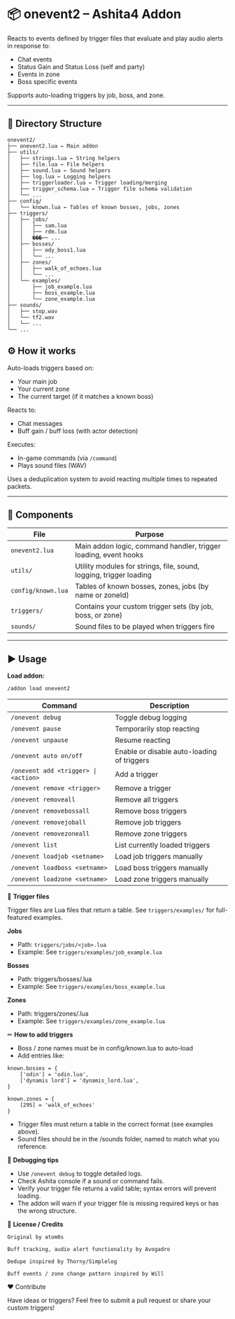 # 📦 onevent2 – Ashita4 Addon

Reacts to events defined by trigger files that evaluate and play audio alerts in response to:

- Chat events
- Status Gain and Status Loss (self and party)
- Events in zone
- Boss specific events  
    
Supports auto-loading triggers by job, boss, and zone.

---

## 📂 Directory Structure
```
onevent2/
├── onevent2.lua ← Main addon
├── utils/
│   ├── strings.lua ← String helpers
│   ├── file.lua ← File helpers
│   ├── sound.lua ← Sound helpers
│   ├── log.lua ← Logging helpers
│   ├── triggerloader.lua ← Trigger loading/merging
│   ├── trigger_schema.lua ← Trigger file schema validation
│   └── ...
├── config/
│   └── known.lua ← Tables of known bosses, jobs, zones
├── triggers/
│   ├── jobs/
│   │   ├── sam.lua
│   │   ├── rdm.lua
│   │   ���── ...
│   ├── bosses/
│   │   ├── ody_boss1.lua
│   │   └── ...
│   ├── zones/
│   │   ├── walk_of_echoes.lua
│   │   └── ...
│   └── examples/
│       ├── job_example.lua
│       ├── boss_example.lua
│       └── zone_example.lua
├── sounds/
│   ├── stop.wav
│   └── tf2.wav
│   └── ...
└── ...
```
## ⚙ How it works

Auto-loads triggers based on:

- Your main job  
- Your current zone  
- The current target (if it matches a known boss)

Reacts to:

- Chat messages  
- Buff gain / buff loss (with actor detection)

Executes:

- In-game commands (via `/command`)  
- Plays sound files (WAV)

Uses a deduplication system to avoid reacting multiple times to repeated packets.

---

## 🧩 Components

| File                  | Purpose                                                 |
|-----------------------|---------------------------------------------------------|
| `onevent2.lua`        | Main addon logic, command handler, trigger loading, event hooks |
| `utils/`              | Utility modules for strings, file, sound, logging, trigger loading |
| `config/known.lua`    | Tables of known bosses, zones, jobs (by name or zoneId) |
| `triggers/`           | Contains your custom trigger sets (by job, boss, or zone) |
| `sounds/`             | Sound files to be played when triggers fire             |

---

## ▶️ Usage

**Load addon:**

```bash
/addon load onevent2
```
| Command                          | Description                         |
|---------------------------------|-----------------------------------|
| `/onevent debug`                 | Toggle debug logging               |
| `/onevent pause`                 | Temporarily stop reacting          |
| `/onevent unpause`               | Resume reacting                   |
| `/onevent auto on/off`           | Enable or disable auto-loading of triggers |
| `/onevent add <trigger> \| <action>` | Add a trigger                  |
| `/onevent remove <trigger>`      | Remove a trigger                  |
| `/onevent removeall`             | Remove all triggers               |
| `/onevent removebossall`         | Remove boss triggers              |
| `/onevent removejoball`          | Remove job triggers               |
| `/onevent removezoneall`         | Remove zone triggers              |
| `/onevent list`                  | List currently loaded triggers    |
| `/onevent loadjob <setname>`     | Load job triggers manually        |
| `/onevent loadboss <setname>`    | Load boss triggers manually       |
| `/onevent loadzone <setname>`    | Load zone triggers manually       |

🎵 **Trigger files**

Trigger files are Lua files that return a table. See `triggers/examples/` for full-featured examples.

**Jobs**

- Path: `triggers/jobs/<job>.lua`
- Example: See `triggers/examples/job_example.lua`

**Bosses**

- Path: triggers/bosses/<boss>.lua
- Example: See `triggers/examples/boss_example.lua`

**Zones**

- Path: triggers/zones/<zone>.lua
- Example: See `triggers/examples/zone_example.lua`

✏ **How to add triggers**

- Boss / zone names must be in config/known.lua to auto-load
- Add entries like:
```
known.bosses = {
    ['odin'] = 'odin.lua',
    ['dynamis lord'] = 'dynamis_lord.lua',
}

known.zones = {
    [295] = 'walk_of_echoes' 
}
```
- Trigger files must return a table in the correct format (see examples above).
- Sound files should be in the /sounds folder, named to match what you reference.

🐛 **Debugging tips**

- Use `/onevent debug` to toggle detailed logs.
- Check Ashita console if a sound or command fails.
- Verify your trigger file returns a valid table; syntax errors will prevent loading.
- The addon will warn if your trigger file is missing required keys or has the wrong structure.

📜 **License / Credits**

    Original by atom0s

    Buff tracking, audio alert functionality by Avogadro
    
    Dedupe inspired by Thorny/Simplelog
    
    Buff events / zone change pattern inspired by Will

❤️ Contribute

Have ideas or triggers? Feel free to submit a pull request or share your custom triggers!
